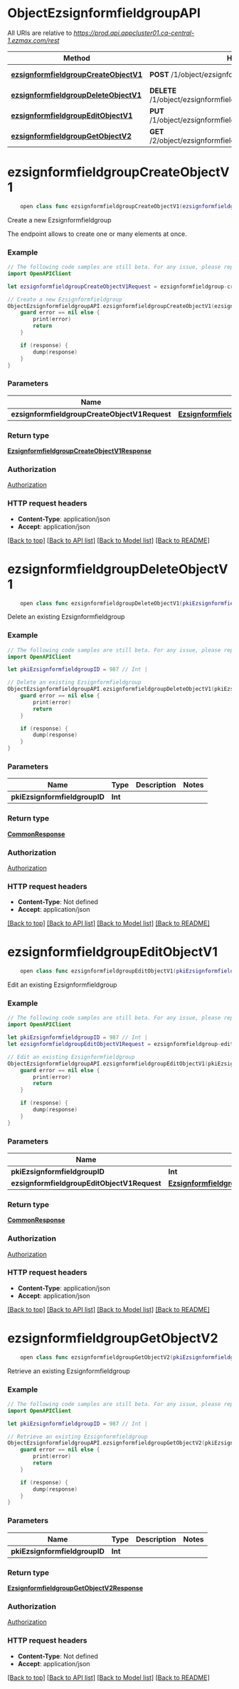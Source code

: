# ObjectEzsignformfieldgroupAPI

All URIs are relative to *https://prod.api.appcluster01.ca-central-1.ezmax.com/rest*

Method | HTTP request | Description
------------- | ------------- | -------------
[**ezsignformfieldgroupCreateObjectV1**](ObjectEzsignformfieldgroupAPI.md#ezsignformfieldgroupcreateobjectv1) | **POST** /1/object/ezsignformfieldgroup | Create a new Ezsignformfieldgroup
[**ezsignformfieldgroupDeleteObjectV1**](ObjectEzsignformfieldgroupAPI.md#ezsignformfieldgroupdeleteobjectv1) | **DELETE** /1/object/ezsignformfieldgroup/{pkiEzsignformfieldgroupID} | Delete an existing Ezsignformfieldgroup
[**ezsignformfieldgroupEditObjectV1**](ObjectEzsignformfieldgroupAPI.md#ezsignformfieldgroupeditobjectv1) | **PUT** /1/object/ezsignformfieldgroup/{pkiEzsignformfieldgroupID} | Edit an existing Ezsignformfieldgroup
[**ezsignformfieldgroupGetObjectV2**](ObjectEzsignformfieldgroupAPI.md#ezsignformfieldgroupgetobjectv2) | **GET** /2/object/ezsignformfieldgroup/{pkiEzsignformfieldgroupID} | Retrieve an existing Ezsignformfieldgroup


# **ezsignformfieldgroupCreateObjectV1**
```swift
    open class func ezsignformfieldgroupCreateObjectV1(ezsignformfieldgroupCreateObjectV1Request: EzsignformfieldgroupCreateObjectV1Request, completion: @escaping (_ data: EzsignformfieldgroupCreateObjectV1Response?, _ error: Error?) -> Void)
```

Create a new Ezsignformfieldgroup

The endpoint allows to create one or many elements at once.

### Example
```swift
// The following code samples are still beta. For any issue, please report via http://github.com/OpenAPITools/openapi-generator/issues/new
import OpenAPIClient

let ezsignformfieldgroupCreateObjectV1Request = ezsignformfieldgroup-createObject-v1-Request(aObjEzsignformfieldgroup: [ezsignformfieldgroup-RequestCompound(aObjEzsignformfieldgroupsigner: [ezsignformfieldgroupsigner-Request(pkiEzsignformfieldgroupsignerID: 123, fkiEzsignfoldersignerassociationID: 123)], aObjDropdownElement: [Custom-DropdownElement-Request(sLabel: "sLabel_example", sValue: "sValue_example")], aObjEzsignformfield: [ezsignformfield-RequestCompound(aObjEzsignelementdependency: [ezsignelementdependency-Request(pkiEzsignelementdependencyID: 123, fkiEzsignformfieldIDValidation: 123, fkiEzsignformfieldgroupIDValidation: 123, sEzsignelementdependencyEzsignformfieldgrouplabel: "sEzsignelementdependencyEzsignformfieldgrouplabel_example", sEzsignelementdependencyEzsignformfieldlabel: "sEzsignelementdependencyEzsignformfieldlabel_example", eEzsignelementdependencyValidation: Field-eEzsignelementdependencyValidation(), bEzsignelementdependencySelected: false, eEzsignelementdependencyOperator: Field-eEzsignelementdependencyOperator(), sEzsignelementdependencyValue: "sEzsignelementdependencyValue_example")])])]) // EzsignformfieldgroupCreateObjectV1Request | 

// Create a new Ezsignformfieldgroup
ObjectEzsignformfieldgroupAPI.ezsignformfieldgroupCreateObjectV1(ezsignformfieldgroupCreateObjectV1Request: ezsignformfieldgroupCreateObjectV1Request) { (response, error) in
    guard error == nil else {
        print(error)
        return
    }

    if (response) {
        dump(response)
    }
}
```

### Parameters

Name | Type | Description  | Notes
------------- | ------------- | ------------- | -------------
 **ezsignformfieldgroupCreateObjectV1Request** | [**EzsignformfieldgroupCreateObjectV1Request**](EzsignformfieldgroupCreateObjectV1Request.md) |  | 

### Return type

[**EzsignformfieldgroupCreateObjectV1Response**](EzsignformfieldgroupCreateObjectV1Response.md)

### Authorization

[Authorization](../README.md#Authorization)

### HTTP request headers

 - **Content-Type**: application/json
 - **Accept**: application/json

[[Back to top]](#) [[Back to API list]](../README.md#documentation-for-api-endpoints) [[Back to Model list]](../README.md#documentation-for-models) [[Back to README]](../README.md)

# **ezsignformfieldgroupDeleteObjectV1**
```swift
    open class func ezsignformfieldgroupDeleteObjectV1(pkiEzsignformfieldgroupID: Int, completion: @escaping (_ data: CommonResponse?, _ error: Error?) -> Void)
```

Delete an existing Ezsignformfieldgroup



### Example
```swift
// The following code samples are still beta. For any issue, please report via http://github.com/OpenAPITools/openapi-generator/issues/new
import OpenAPIClient

let pkiEzsignformfieldgroupID = 987 // Int | 

// Delete an existing Ezsignformfieldgroup
ObjectEzsignformfieldgroupAPI.ezsignformfieldgroupDeleteObjectV1(pkiEzsignformfieldgroupID: pkiEzsignformfieldgroupID) { (response, error) in
    guard error == nil else {
        print(error)
        return
    }

    if (response) {
        dump(response)
    }
}
```

### Parameters

Name | Type | Description  | Notes
------------- | ------------- | ------------- | -------------
 **pkiEzsignformfieldgroupID** | **Int** |  | 

### Return type

[**CommonResponse**](CommonResponse.md)

### Authorization

[Authorization](../README.md#Authorization)

### HTTP request headers

 - **Content-Type**: Not defined
 - **Accept**: application/json

[[Back to top]](#) [[Back to API list]](../README.md#documentation-for-api-endpoints) [[Back to Model list]](../README.md#documentation-for-models) [[Back to README]](../README.md)

# **ezsignformfieldgroupEditObjectV1**
```swift
    open class func ezsignformfieldgroupEditObjectV1(pkiEzsignformfieldgroupID: Int, ezsignformfieldgroupEditObjectV1Request: EzsignformfieldgroupEditObjectV1Request, completion: @escaping (_ data: CommonResponse?, _ error: Error?) -> Void)
```

Edit an existing Ezsignformfieldgroup



### Example
```swift
// The following code samples are still beta. For any issue, please report via http://github.com/OpenAPITools/openapi-generator/issues/new
import OpenAPIClient

let pkiEzsignformfieldgroupID = 987 // Int | 
let ezsignformfieldgroupEditObjectV1Request = ezsignformfieldgroup-editObject-v1-Request(objEzsignformfieldgroup: ezsignformfieldgroup-RequestCompound(aObjEzsignformfieldgroupsigner: [ezsignformfieldgroupsigner-Request(pkiEzsignformfieldgroupsignerID: 123, fkiEzsignfoldersignerassociationID: 123)], aObjDropdownElement: [Custom-DropdownElement-Request(sLabel: "sLabel_example", sValue: "sValue_example")], aObjEzsignformfield: [ezsignformfield-RequestCompound(aObjEzsignelementdependency: [ezsignelementdependency-Request(pkiEzsignelementdependencyID: 123, fkiEzsignformfieldIDValidation: 123, fkiEzsignformfieldgroupIDValidation: 123, sEzsignelementdependencyEzsignformfieldgrouplabel: "sEzsignelementdependencyEzsignformfieldgrouplabel_example", sEzsignelementdependencyEzsignformfieldlabel: "sEzsignelementdependencyEzsignformfieldlabel_example", eEzsignelementdependencyValidation: Field-eEzsignelementdependencyValidation(), bEzsignelementdependencySelected: false, eEzsignelementdependencyOperator: Field-eEzsignelementdependencyOperator(), sEzsignelementdependencyValue: "sEzsignelementdependencyValue_example")])])) // EzsignformfieldgroupEditObjectV1Request | 

// Edit an existing Ezsignformfieldgroup
ObjectEzsignformfieldgroupAPI.ezsignformfieldgroupEditObjectV1(pkiEzsignformfieldgroupID: pkiEzsignformfieldgroupID, ezsignformfieldgroupEditObjectV1Request: ezsignformfieldgroupEditObjectV1Request) { (response, error) in
    guard error == nil else {
        print(error)
        return
    }

    if (response) {
        dump(response)
    }
}
```

### Parameters

Name | Type | Description  | Notes
------------- | ------------- | ------------- | -------------
 **pkiEzsignformfieldgroupID** | **Int** |  | 
 **ezsignformfieldgroupEditObjectV1Request** | [**EzsignformfieldgroupEditObjectV1Request**](EzsignformfieldgroupEditObjectV1Request.md) |  | 

### Return type

[**CommonResponse**](CommonResponse.md)

### Authorization

[Authorization](../README.md#Authorization)

### HTTP request headers

 - **Content-Type**: application/json
 - **Accept**: application/json

[[Back to top]](#) [[Back to API list]](../README.md#documentation-for-api-endpoints) [[Back to Model list]](../README.md#documentation-for-models) [[Back to README]](../README.md)

# **ezsignformfieldgroupGetObjectV2**
```swift
    open class func ezsignformfieldgroupGetObjectV2(pkiEzsignformfieldgroupID: Int, completion: @escaping (_ data: EzsignformfieldgroupGetObjectV2Response?, _ error: Error?) -> Void)
```

Retrieve an existing Ezsignformfieldgroup



### Example
```swift
// The following code samples are still beta. For any issue, please report via http://github.com/OpenAPITools/openapi-generator/issues/new
import OpenAPIClient

let pkiEzsignformfieldgroupID = 987 // Int | 

// Retrieve an existing Ezsignformfieldgroup
ObjectEzsignformfieldgroupAPI.ezsignformfieldgroupGetObjectV2(pkiEzsignformfieldgroupID: pkiEzsignformfieldgroupID) { (response, error) in
    guard error == nil else {
        print(error)
        return
    }

    if (response) {
        dump(response)
    }
}
```

### Parameters

Name | Type | Description  | Notes
------------- | ------------- | ------------- | -------------
 **pkiEzsignformfieldgroupID** | **Int** |  | 

### Return type

[**EzsignformfieldgroupGetObjectV2Response**](EzsignformfieldgroupGetObjectV2Response.md)

### Authorization

[Authorization](../README.md#Authorization)

### HTTP request headers

 - **Content-Type**: Not defined
 - **Accept**: application/json

[[Back to top]](#) [[Back to API list]](../README.md#documentation-for-api-endpoints) [[Back to Model list]](../README.md#documentation-for-models) [[Back to README]](../README.md)


